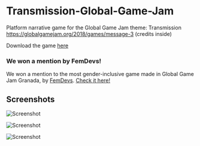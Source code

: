 # Transmission-Global-Game-Jam
Platform narrative game for the Global Game Jam theme: Transmission
https://globalgamejam.org/2018/games/message-3 (credits inside)

Download the game [here](https://ggj.s3.amazonaws.com/games/2018/01/192756/exec/E30L4/release.zip)

### We won a mention by FemDevs!
We won a mention to the most gender-inclusive game made in Global Game Jam Granada, by [FemDevs](https://femdevs.org/). [Check it here!](https://femdevs.org/2018/02/03/global-game-jam-granada/)


## Screenshots

![Screenshot](https://femdevs.files.wordpress.com/2018/02/captura9.png?w=636)

![Screenshot](https://femdevs.files.wordpress.com/2018/02/captura12.png?w=636)

![Screenshot](https://ggj.s3.amazonaws.com/styles/feature_image__wide/games/screenshots/2_268.png?itok=JrBdKAuH&timestamp=1517161402)
